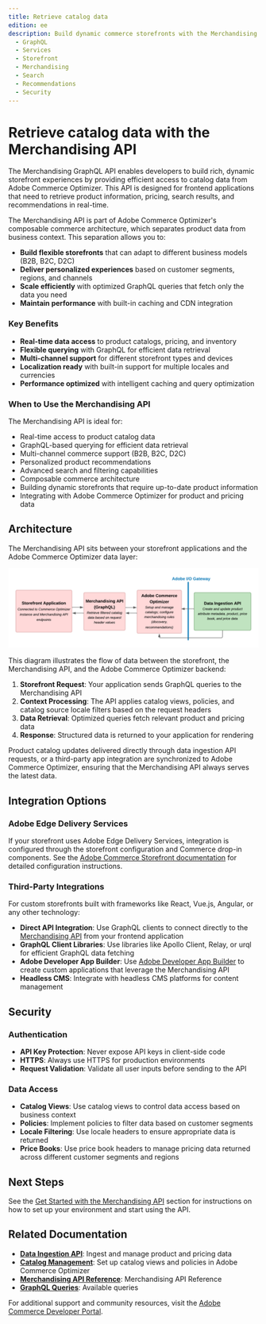 ```yaml
---
title: Retrieve catalog data
edition: ee
description: Build dynamic commerce storefronts with the Merchandising GraphQL API. Access real-time catalog, product discovery, and recommendations data.
  - GraphQL
  - Services
  - Storefront
  - Merchandising
  - Search
  - Recommendations
  - Security
---
```


# Retrieve catalog data with the Merchandising API

The Merchandising GraphQL API enables developers to build rich, dynamic storefront experiences by providing efficient access to catalog data from Adobe Commerce Optimizer. This API is designed for frontend applications that need to retrieve product information, pricing, search results, and recommendations in real-time.

The Merchandising API is part of Adobe Commerce Optimizer's composable commerce architecture, which separates product data from business context. This separation allows you to:

- **Build flexible storefronts** that can adapt to different business models (B2B, B2C, D2C)
- **Deliver personalized experiences** based on customer segments, regions, and channels
- **Scale efficiently** with optimized GraphQL queries that fetch only the data you need
- **Maintain performance** with built-in caching and CDN integration

### Key Benefits

- **Real-time data access** to product catalogs, pricing, and inventory
- **Flexible querying** with GraphQL for efficient data retrieval
- **Multi-channel support** for different storefront types and devices
- **Localization ready** with built-in support for multiple locales and currencies
- **Performance optimized** with intelligent caching and query optimization

### When to Use the Merchandising API

The Merchandising API is ideal for:

- Real-time access to product catalog data
- GraphQL-based querying for efficient data retrieval
- Multi-channel commerce support (B2B, B2C, D2C)
- Personalized product recommendations
- Advanced search and filtering capabilities
- Composable commerce architecture
- Building dynamic storefronts that require up-to-date product information
- Integrating with Adobe Commerce Optimizer for product and pricing data

## Architecture

The Merchandising API sits between your storefront applications and the Adobe Commerce Optimizer data layer:

![Merchandising Services API](../../_images/merchandising/merchandising-data-flow.png)

This diagram illustrates the flow of data between the storefront, the Merchandising API, and the Adobe Commerce Optimizer backend:

1. **Storefront Request**: Your application sends GraphQL queries to the Merchandising API
2. **Context Processing**: The API applies catalog views, policies, and catalog source locale filters based on the request headers
3. **Data Retrieval**: Optimized queries fetch relevant product and pricing data
4. **Response**: Structured data is returned to your application for rendering

Product catalog updates delivered directly through data ingestion API requests, or a third-party app integration are synchronized to Adobe Commerce Optimizer, ensuring that the Merchandising API always serves the latest data.

## Integration Options

### Adobe Edge Delivery Services

If your storefront uses Adobe Edge Delivery Services, integration is configured through the storefront configuration and Commerce drop-in components. See the [Adobe Commerce Storefront documentation](https://experienceleague.adobe.com/developer/commerce/storefront/get-started/) for detailed configuration instructions.

### Third-Party Integrations

For custom storefronts built with frameworks like React, Vue.js, Angular, or any other technology:

- **Direct API Integration**: Use GraphQL clients to connect directly to the [Merchandising API](using-the-api.md) from your frontend application
- **GraphQL Client Libraries**: Use libraries like Apollo Client, Relay, or urql for efficient GraphQL data fetching
- **Adobe Developer App Builder**: Use [Adobe Developer App Builder](https://experienceleague.adobe.com/en/docs/commerce-learn/tutorials/adobe-developer-app-builder/introduction-to-app-builder) to create custom applications that leverage the Merchandising API
- **Headless CMS**: Integrate with headless CMS platforms for content management

## Security

### Authentication

- **API Key Protection**: Never expose API keys in client-side code
- **HTTPS**: Always use HTTPS for production environments
- **Request Validation**: Validate all user inputs before sending to the API

### Data Access

- **Catalog Views**: Use catalog views to control data access based on business context
- **Policies**: Implement policies to filter data based on customer segments
- **Locale Filtering**: Use locale headers to ensure appropriate data is returned
- **Price Books**: Use price book headers to manage pricing data returned across different customer segments and regions

## Next Steps

See the [Get Started with the Merchandising API](using-the-api.md) section for instructions on how to set up your environment and start using the API.

## Related Documentation

- **[Data Ingestion API](../data-ingestion/index.md)**: Ingest and manage product and pricing data
- **<a href="https://experienceleague.adobe.com/docs/commerce/optimizer/setup/catalog-view.html" target="_blank" rel="noopener noreferrer">Catalog Management</a>**: Set up catalog views and policies in Adobe Commerce Optimizer
- **<a href="https://developer-stage.adobe.com/commerce/services/composable-catalog/reference/graphql/index.html" target="_blank" rel="noopener noreferrer">Merchandising API Reference</a>**: Merchandising API Reference
- **[GraphQL Queries](use-cases.md#available-queries)**: Available queries

For additional support and community resources, visit the [Adobe Commerce Developer Portal](https://developer.adobe.com/commerce/).
